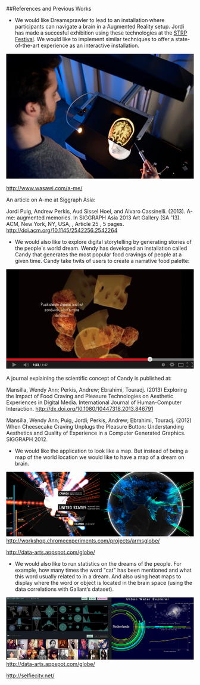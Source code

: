 ##References and Previous Works


* We would like Dreamsprawler to lead to an installation where participants can navigate a brain in a Augmented Reality setup. Jordi has made a succesful exhibition using these technologies at the [STRP Festival](http://strp.nl/en/strp%20biënnale/2013/jordi-puig/). We would like to implement similar techniques to offer a state-of-the-art experience as an interactive installation.


[![A-me:Augmented memories](../project_images/ref_ame.jpg?raw=true)](https://vimeo.com/68279845)

http://www.wasawi.com/a-me/

An article on A-me at Siggraph Asia:

Jordi Puig, Andrew Perkis, Aud Sissel Hoel, and Alvaro Cassinelli. (2013). A-me: augmented memories. In SIGGRAPH Asia 2013 Art Gallery (SA '13). ACM, New York, NY, USA, , Article 25 , 5 pages. http://doi.acm.org/10.1145/2542256.2542264

* We would also like to explore digital storytelling by generating stories of the people`s world dream. Wendy has developed an installation called Candy that generates the most popular food cravings of people at a given time. Candy take twits of users to create a narrative food palette:

[![Candy](../project_images/ref_3b.png?raw=true)](https://www.youtube.com/watch?v=XQum_UZOzuQ)

A journal explaining the scientific concept of Candy is published at:

Mansilla, Wendy Ann; Perkis, Andrew; Ebrahimi, Touradj. (2013) Exploring the Impact of Food Craving and Pleasure Technologies on Aesthetic Experiences in Digital Media. International Journal of Human-Computer Interaction. http://dx.doi.org/10.1080/10447318.2013.846791

Mansilla, Wendy Ann; Puig, Jordi; Perkis, Andrew; Ebrahimi, Touradj. (2012) When Cheesecake Craving Unplugs the Pleasure Button: Understanding Aesthetics and Quality of Experience in a Computer Generated Graphics. SIGGRAPH 2012.


* We would like the application to look like a map. But instead of being a map of the world location we would like to have a map of a dream on brain.

![world](../project_images/ref_1b.png?raw=true "world")
http://workshop.chromeexperiments.com/projects/armsglobe/

http://data-arts.appspot.com/globe/


* We would also like to run statistics on the dreams of the people. For example, how many times the word "cat" has been mentioned and what this word usually related to in a dream. And also using heat maps to display where the word or object is located in the brain space (using the data correlations with Gallant’s dataset).

![visualisation](../project_images/ref_2b.png?raw=true "visualisation")
http://data-arts.appspot.com/globe/

http://selfiecity.net/


